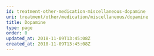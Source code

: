 ```yaml
---
id: treatment-other-medication-miscellaneous-dopamine
uri: treatment/other/medication/miscellaneous/dopamine
title: Dopamine
type: page
order: 0
updated_at: 2018-11-09T13:45:08Z
created_at: 2018-11-09T13:45:08Z
---
```


